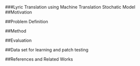 ###Lyric Translation using Machine Translation Stochatic Model
##Motivation


##Problem Definition

##Method

##Evaluation

##Data set for learning and patch testing

##References and Related Works
